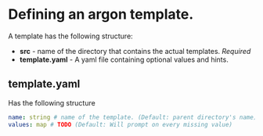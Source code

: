 # Defining an argon template.

A template has the following structure:

* **src** - name of the directory that contains the actual templates. _Required_
* **template.yaml** - A yaml file containing optional values and hints.

## template.yaml

Has the following structure

```yaml
name: string # name of the template. (Default: parent directory's name)
values: map # TODO (Default: Will prompt on every missing value)
``` 

